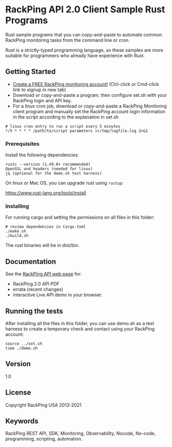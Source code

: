 # RackPing API 2.0 Client Sample Rust Programs

Rust sample programs that you can copy-and-paste to automate common RackPing monitoring tasks from the command line or cron.

Rust is a strictly-typed programming language, so these samples are more suitable for programmers who already have experience with Rust.

## Getting Started

* [Create a FREE RackPing monitoring account!](https://www.rackping.com/cgi-bin/signup.cgi) (Ctrl-click or Cmd-click link to signup in new tab)
* Download or copy-and-paste a program, then configure set.sh with your RackPing login and API key.
* For a linux cron job, download or copy-and-paste a RackPing Monitoring client program and manually set the RackPing account login information in the script according to the explanation in set.sh

```
# linux cron entry to run a script every 5 minutes
*/5 * * * * /path/to/script parameters >>/tmp/logfile.log 2>&1
```

### Prerequisites

Install the following dependencies:

```
rustc --version (1.49.0+ recommended)
OpenSSL and headers (needed for linux)
jq (optional for the demo.sh test harness)
```

On linux or Mac OS, you can upgrade rust using `rustup`:

https://www.rust-lang.org/tools/install

### Installing

For running cargo and setting the permissions on all files in this folder:

```
# review dependencies in Cargo.toml
./make.sh
./build.sh
```

The rust binaries will be in dist/bin.

## Documentation

See the [RackPing API web page](https://www.rackping.com/api.html) for:

* RackPing 2.0 API PDF
* errata (recent changes)
* interactive Live API demo in your browser.

## Running the tests

After installing all the files in this folder, you can use demo.sh as a test harness to create a temporary check and contact using your RackPing account:

```
source ../set.sh
time ./demo.sh
```

## Version

1.0

## License

Copyright RackPing USA 2013-2021

## Keywords

RackPing REST API, SDK, Monitoring, Observability, Nocode, No-code, programming, scripting, automation.

